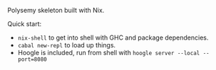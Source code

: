 Polysemy skeleton built with Nix. 

Quick start:
- `nix-shell` to get into shell with GHC and package dependencies.
- `cabal new-repl` to load up things.
- Hoogle is included, run from shell with `hoogle server --local --port=8080`